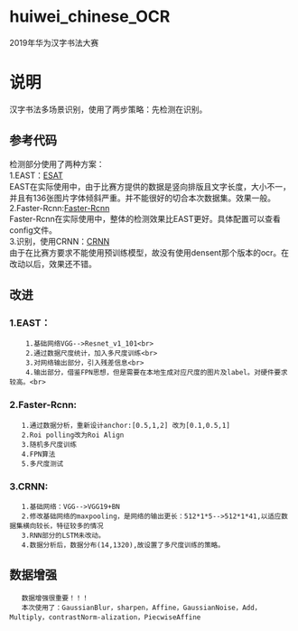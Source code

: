 # huiwei_chinese_OCR
2019年华为汉字书法大赛
# 说明
汉字书法多场景识别，使用了两步策略：先检测在识别。  
## 参考代码
检测部分使用了两种方案：  
1.EAST：[ESAT](https://github.com/argman/EAST)  
  EAST在实际使用中，由于比赛方提供的数据是竖向排版且文字长度，大小不一，并且有136张图片字体倾斜严重。并不能很好的切合本次数据集。效果一般。  
2.Faster-Rcnn:[Faster-Rcnn](https://github.com/roytseng-tw/Detectron.pytorch)  
  Faster-Rcnn在实际使用中，整体的检测效果比EAST更好。具体配置可以查看config文件。  
3.识别，使用CRNN：[CRNN](https://github.com/Sierkinhane/crnn_chinese_characters_rec)  
  由于在比赛方要求不能使用预训练模型，故没有使用densent那个版本的ocr。在改动以后，效果还不错。 
## 改进
### 1.EAST：  
        1.基础网络VGG-->Resnet_v1_101<br>
        2.通过数据尺度统计，加入多尺度训练<br>
        3.对网络输出部分，引入残差信息<br>
        4.输出部分，借鉴FPN思想，但是需要在本地生成对应尺度的图片及label。对硬件要求较高。<br>
### 2.Faster-Rcnn:  
       1.通过数据分析，重新设计anchor:[0.5,1,2] 改为[0.1,0.5,1]  
       2.Roi polling改为Roi Align   
       3.随机多尺度训练  
       4.FPN算法  
       5.多尺度测试  
### 3.CRNN:  
       1.基础网络：VGG-->VGG19+BN  
       2.修改基础网络的maxpooling，是网络的输出更长：512*1*5-->512*1*41,以适应数据集横向较长，特征较多的情况  
       3.RNN部分的LSTM未改动。
       4.数据分析后，数据分布(14,1320),故设置了多尺度训练的策略。
## 数据增强
       数据增强很重要！！！  
       本次使用了：GaussianBlur，sharpen，Affine，GaussianNoise，Add，Multiply，contrastNorm-alization，PiecwiseAffine  
